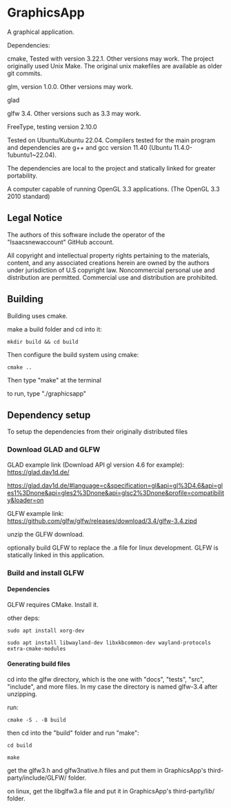 # GraphicsApp
A graphical application.

Dependencies:

cmake, Tested with version 3.22.1. Other versions may work. The project originally used Unix Make. The original unix makefiles are available as older git commits.

glm, version 1.0.0. Other versions may work.

glad

glfw 3.4. Other versions such as 3.3 may work.

FreeType, testing version 2.10.0

Tested on Ubuntu/Kubuntu 22.04. Compilers tested for the main program and dependencies are g++ and gcc version 11.40 (Ubuntu 11.4.0-1ubuntu1~22.04).

The dependencies are local to the project and statically linked for greater portability.

A computer capable of running OpenGL 3.3 applications. (The OpenGL 3.3 2010 standard)

## Legal Notice
The authors of this software include the operator of the "Isaacsnewaccount" GitHub account.

All copyright and intellectual property rights pertaining to the materials, content, and any associated creations herein are owned by the authors under jurisdiction of U.S copyright law. Noncommercial personal use and distribution are permitted. Commercial use and distribution are prohibited.

## Building
Building uses cmake.

make a build folder and cd into it:
```
mkdir build && cd build
```

Then configure the build system using cmake:

```
cmake ..
```

Then type "make" at the terminal

to run, type "./graphicsapp"

## Dependency setup
To setup the dependencies from their originally distributed files
### Download GLAD and GLFW

GLAD example link (Download API gl version 4.6 for example):
https://glad.dav1d.de/

https://glad.dav1d.de/#language=c&specification=gl&api=gl%3D4.6&api=gles1%3Dnone&api=gles2%3Dnone&api=glsc2%3Dnone&profile=compatibility&loader=on


GLFW example link:
https://github.com/glfw/glfw/releases/download/3.4/glfw-3.4.zipd


unzip the GLFW download.


optionally build GLFW to replace the .a file for linux development.
GLFW is statically linked in this application.


### Build and install GLFW
#### Dependencies
GLFW requires CMake. Install it.

other deps:
```
sudo apt install xorg-dev

sudo apt install libwayland-dev libxkbcommon-dev wayland-protocols extra-cmake-modules
```
#### Generating build files
cd into the glfw directory, which is the one with "docs", "tests", "src", "include", and more files. In my case the directory is named glfw-3.4 after unzipping.

run:
```
cmake -S . -B build
```
then cd into the "build" folder and run "make":
```
cd build

make
```
get the glfw3.h and glfw3native.h files and put them in GraphicsApp's third-party/include/GLFW/ folder.

on linux, get the libglfw3.a file and put it in GraphicsApp's third-party/lib/ folder.
